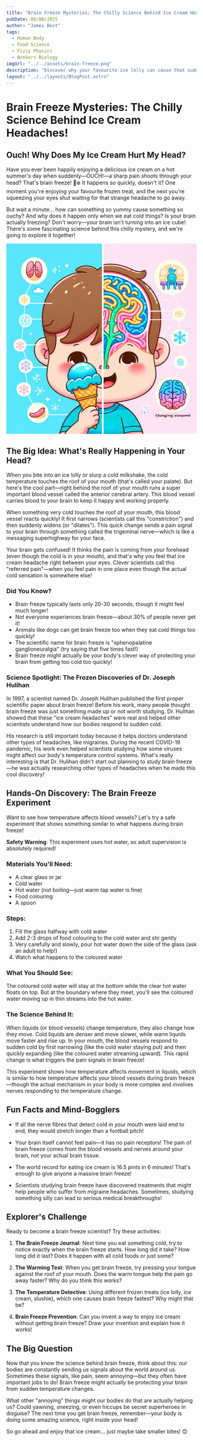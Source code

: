 ```yaml
---
title: "Brain Freeze Mysteries: The Chilly Science Behind Ice Cream Headaches!"
pubDate: 08/08/2025
author: "James Best"
tags:
  - Human Body
  - Food Science
  - Fizzy Physics
  - Bonkers Biology
imgUrl: "../../assets/brain-freeze.png"
description: "Discover why your favourite ice lolly can cause that sudden headache! Join us on a cool scientific adventure to uncover the surprising connection between your mouth, brain, and that yummy frozen treat."
layout: "../../layouts/BlogPost.astro"
---
```


# Brain Freeze Mysteries: The Chilly Science Behind Ice Cream Headaches!

## Ouch! Why Does My Ice Cream Hurt My Head?

Have you ever been happily enjoying a delicious ice cream on a hot summer's day when suddenly—OUCH!—a sharp pain shoots through your head? That's brain freeze! 🧠❄️ It happens so quickly, doesn't it? One moment you're enjoying your favourite frozen treat, and the next you're squeezing your eyes shut waiting for that strange headache to go away.

But wait a minute... how can something so yummy cause something so ouchy? And why does it happen only when we eat cold things? Is your brain actually freezing? Don't worry—your brain isn't turning into an ice cube! There's some fascinating science behind this chilly mystery, and we're going to explore it together!

![Brain Freeze](../../assets/brain-freeze.png)

## The Big Idea: What's Really Happening in Your Head?

When you bite into an ice lolly or slurp a cold milkshake, the cold temperature touches the roof of your mouth (that's called your palate). But here's the cool part—right behind the roof of your mouth runs a super important blood vessel called the anterior cerebral artery. This blood vessel carries blood to your brain to keep it happy and working properly.

When something very cold touches the roof of your mouth, this blood vessel reacts quickly! It first narrows (scientists call this "constriction") and then suddenly widens (or "dilates"). This quick change sends a pain signal to your brain through something called the trigeminal nerve—which is like a messaging superhighway for your face.

Your brain gets confused! It thinks the pain is coming from your forehead (even though the cold is in your mouth), and that's why you feel that ice cream headache right between your eyes. Clever scientists call this "referred pain"—when you feel pain in one place even though the actual cold sensation is somewhere else!

### Did You Know?
* Brain freeze typically lasts only 20-30 seconds, though it might feel much longer!
* Not everyone experiences brain freeze—about 30% of people never get it!
* Animals like dogs can get brain freeze too when they eat cold things too quickly!
* The scientific name for brain freeze is "sphenopalatine ganglioneuralgia" (try saying that five times fast!)
* Brain freeze might actually be your body's clever way of protecting your brain from getting too cold too quickly!

### Science Spotlight: The Frozen Discoveries of Dr. Joseph Hulihan
In 1997, a scientist named Dr. Joseph Hulihan published the first proper scientific paper about brain freeze! Before his work, many people thought brain freeze was just something made up or not worth studying. Dr. Hulihan showed that these "ice cream headaches" were real and helped other scientists understand how our bodies respond to sudden cold.

His research is still important today because it helps doctors understand other types of headaches, like migraines. During the recent COVID-19 pandemic, his work even helped scientists studying how some viruses might affect our body's temperature control systems. What's really interesting is that Dr. Hulihan didn't start out planning to study brain freeze—he was actually researching other types of headaches when he made this cool discovery!

## Hands-On Discovery: The Brain Freeze Experiment

Want to see how temperature affects blood vessels? Let's try a safe experiment that shows something similar to what happens during brain freeze!

**Safety Warning**: This experiment uses hot water, so adult supervision is absolutely required!

### Materials You'll Need:
* A clear glass or jar
* Cold water
* Hot water (not boiling—just warm tap water is fine)
* Food colouring
* A spoon

### Steps:
1. Fill the glass halfway with cold water
2. Add 2-3 drops of food colouring to the cold water and stir gently
3. Very carefully and slowly, pour hot water down the side of the glass (ask an adult to help!)
4. Watch what happens to the coloured water

### What You Should See:
The coloured cold water will stay at the bottom while the clear hot water floats on top. But at the boundary where they meet, you'll see the coloured water moving up in thin streams into the hot water.

### The Science Behind It:
When liquids (or blood vessels) change temperature, they also change how they move. Cold liquids are denser and move slower, while warm liquids move faster and rise up. In your mouth, the blood vessels respond to sudden cold by first narrowing (like the cold water staying put) and then quickly expanding (like the coloured water streaming upward). This rapid change is what triggers the pain signals in brain freeze!

This experiment shows how temperature affects movement in liquids, which is similar to how temperature affects your blood vessels during brain freeze—though the actual mechanism in your body is more complex and involves nerves responding to the temperature change.

## Fun Facts and Mind-Bogglers

* If all the nerve fibres that detect cold in your mouth were laid end to end, they would stretch longer than a football pitch!

* Your brain itself cannot feel pain—it has no pain receptors! The pain of brain freeze comes from the blood vessels and nerves around your brain, not your actual brain tissue.

* The world record for eating ice cream is 16.5 pints in 6 minutes! That's enough to give anyone a massive brain freeze!

* Scientists studying brain freeze have discovered treatments that might help people who suffer from migraine headaches. Sometimes, studying something silly can lead to serious medical breakthroughs!

## Explorer's Challenge

Ready to become a brain freeze scientist? Try these activities:

1. **The Brain Freeze Journal**: Next time you eat something cold, try to notice exactly when the brain freeze starts. How long did it take? How long did it last? Does it happen with all cold foods or just some?

2. **The Warming Test**: When you get brain freeze, try pressing your tongue against the roof of your mouth. Does the warm tongue help the pain go away faster? Why do you think this works?

3. **The Temperature Detective**: Using different frozen treats (ice lolly, ice cream, slushie), which one causes brain freeze fastest? Why might that be?

4. **Brain Freeze Prevention**: Can you invent a way to enjoy ice cream without getting brain freeze? Draw your invention and explain how it works!

## The Big Question

Now that you know the science behind brain freeze, think about this: our bodies are constantly sending us signals about the world around us. Sometimes these signals, like pain, seem annoying—but they often have important jobs to do! Brain freeze might actually be protecting your brain from sudden temperature changes.

What other "annoying" things might our bodies do that are actually helping us? Could yawning, sneezing, or even hiccups be secret superheroes in disguise? The next time you get brain freeze, remember—your body is doing some amazing science, right inside your head!

So go ahead and enjoy that ice cream... just maybe take smaller bites! 😊
